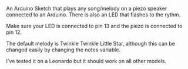 An Arduino Sketch that plays any song/melody on a piezo speaker connected to an Arduino. There is also an LED that flashes to the rythm.

Make sure your LED is connected to pin 13 and the piezo is connected to pin 12.

The default melody is Twinkle Twinkle Little Star, although this can be changed easily by changing the notes variable.

I've tested it on a Leonardo but it should work on all other models.
